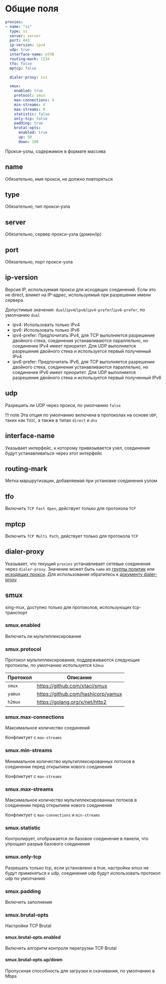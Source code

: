 # Общие поля

```{.yaml linenums="1"}
proxies:
- name: "ss"
  type: ss
  server: server
  port: 443
  ip-version: ipv4
  udp: true
  interface-name: eth0
  routing-mark: 1234
  tfo: false
  mptcp: false

  dialer-proxy: ss1

  smux:
    enabled: true
    protocol: smux
    max-connections: 4
    min-streams: 4
    max-streams: 0
    statistic: false
    only-tcp: false
    padding: true
    brutal-opts:
      enabled: true
      up: 50
      down: 100
```

Прокси-узлы, содержимое в формате массива

## name

Обязательно, имя прокси, не должно повторяться

## type

Обязательно, тип прокси-узла

## server

Обязательно, сервер прокси-узла (домен/ip)

## port

Обязательно, порт прокси-узла

## ip-version

Версия IP, используемая прокси для исходящих соединений. Если это не direct, влияет на IP-адрес, используемый при разрешении имени сервера.

Допустимые значения: `dual`/`ipv4`/`ipv6`/`ipv4-prefer`/`ipv6-prefer`, по умолчанию `dual`

* ipv4: Использовать только IPv4
* ipv6: Использовать только IPv6
* ipv4-prefer: Предпочитать IPv4, для TCP выполняется разрешение двойного стека, соединения устанавливаются параллельно, но соединение IPv4 имеет приоритет. Для UDP выполняется разрешение двойного стека и используется первый полученный IPv4
* ipv6-prefer: Предпочитать IPv6, для TCP выполняется разрешение двойного стека, соединения устанавливаются параллельно, но соединение IPv6 имеет приоритет. Для UDP выполняется разрешение двойного стека и используется первый полученный IPv6

## udp

Разрешить ли UDP через прокси, по умолчанию `false`

!!! note
    Эта опция по умолчанию включена в протоколах на основе `UDP`, таких как `TUIC`, а также в типах `direct` и `dns`

## interface-name

Указывает интерфейс, к которому привязывается узел, соединения будут устанавливаться через этот интерфейс

## routing-mark

Метка маршрутизации, добавляемая при установке соединения узлом

## tfo

Включить `TCP Fast Open`, действует только для протокола `TCP`

## mptcp

Включить `TCP Multi Path`, действует только для протокола `TCP`

## dialer-proxy

Указывает, что текущий `proxies` устанавливает сетевые соединения через `dialer-proxy`. Значение может быть `name` из [группы политик](../proxy-groups/index.md) или [исходящих прокси](../proxies/index.md). Для использования обратитесь к [документу dialer-proxy](../proxies/dialer-proxy.md)

## smux

sing-mux, доступно только для протоколов, использующих tcp-транспорт

### smux.enabled

Включить ли мультиплексирование

### smux.protocol

Протокол мультиплексирования, поддерживаются следующие протоколы, по умолчанию используется `h2mux`

| Протокол | Описание                              |
|----------|--------------------------------------|
| `smux`   | <https://github.com/xtaci/smux>      |
| `yamux`  | <https://github.com/hashicorp/yamux> |
| `h2mux`  | <https://golang.org/x/net/http2>     |

### smux.max-connections

Максимальное количество соединений

Конфликтует с `max-streams`

### smux.min-streams

Минимальное количество мультиплексированных потоков в соединении перед открытием нового соединения

Конфликтует с `max-streams`

### smux.max-streams

Максимальное количество мультиплексированных потоков в соединении перед открытием нового соединения

Конфликтует с `max-connections` и `min-streams`

### smux.statistic

Контролирует, отображается ли базовое соединение в панели, что упрощает разрыв базового соединения

### smux.only-tcp

Разрешать только tcp, если установлено в true, настройки smux не будут применяться к udp, соединения udp будут использовать протокол udp по умолчанию

### smux.padding

Включить заполнение

### smux.brutal-opts

Настройки TCP Brutal

#### smux.brutal-opts.enabled

Включить алгоритм контроля перегрузки TCP Brutal

#### smux.brutal-opts.up/down

Пропускная способность для загрузки и скачивания, по умолчанию в Mbps 
